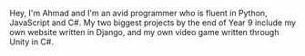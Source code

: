 Hey, I'm Ahmad and I'm an avid programmer who is fluent in Python, JavaScript and C#.
My two biggest projects by the end of Year 9 include my own website written in Django, and my own video game written through Unity in C#.
